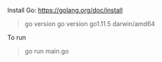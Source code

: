 Install Go: https://golang.org/doc/install

> go version
go version go1.11.5 darwin/amd64

To run
> go run main.go